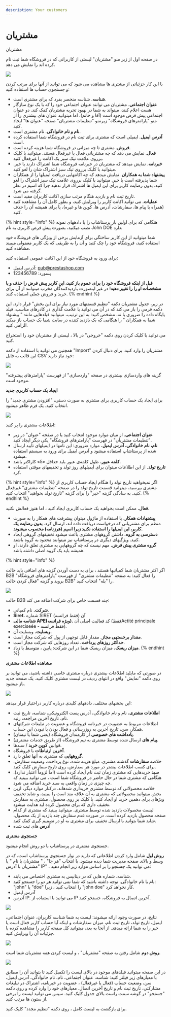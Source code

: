 ```yaml
---
description: Your customers
---
```


# مشتریان

مشتریان

در صفحه اول از زیر منو "مشتریان" لیستی از کاربرانی که در فروشگاه شما ثبت نام کرده اند را نمایش می دهد.

![](../../../../.gitbook/assets/image%20%2833%29.png)

با این کار جزئیاتی از مشتری ها مشاهده می شود که می توانید از آنها برای مرتب کردن و جستجوی حساب ها استفاده کنید:

* **شناسه**. شناسه منحصر بفرد که برای مشتری است.
* **عنوان اجتماعی**. مشتریان می توانند عنوان اجتماعی خود را که با یک نوع سازگار هست اعلام کنند، میتواند به شما در بهبود تجربه مشتریان کمک کند. دو عنوان اجتماعی پیش فرض موجود است \(آقا و خانم\)، اما میتوانید عنوان های بیشتری را از منو "پارامترهای فروشگاه" زیرمنو "تنظیمات مشتریان" صفحه "عنوان ها" ایجاد کنید.
* **نام و نام خانوادگی**. نام مشتری است.
* **آدرس ایمیل**. ایمیلی است که مشتری برای ثبت نام در فروشگاه شما استفاده کرده است.
* **فروش**. مشتری تا چه میزانی در فروشگاه شما هزینه کرده است.
* **فعال**. نمایش می دهد که چه مشتریانی فعال یا غیرفعال هستند. میتوانید با کلیک برروی علامت تیک سبز یک اکانت را غیرفعال کنید.
* **خبرنامه**. نمایش میدهد که مشتریان در خبرنامه فروشگاه شما اشتراک دارند یا خیر. میتوانید با کلیک برروی تیک سبز اشتراک شان را لغو کنید.
* **پیشنهاد شما به همکاران**. نمایش میدهد که چه اکانتهایی دریافت ایمیلها را از همکاران شما پذیرفته است یا خیر. میتوانید با کلیک برروی علامت تیک سبز اشتراک را لغو کنید. بدون رضایت کاربر برای این ایمیل ها اشتراک قرار ندهید چرا که اسپم در نظر گرفته می شود.
* تاریخ ثبت نام و بازدید هنگام مرتب سازی اکانت کاربران مفید است.
* **عملیات**. می توانید اکانت کاربر را ویرایش کنید، و بطور کامل آن را مشاهده کنید \(همراه با پیام ها، سفارشات، آدرس ها، کوپن ها و غیره\)، یا برای همیشه آن را حذف کنید. 



{% hint style="info" %}
هنگامی که برای اولین بار پرستاشاپ را با دادههای نمونه نصب میکنید، بصورت پیش فرض کاربری به نام John DOE دارد.

شما میتوانید از این کاربر ساختگی برای آزمایش برخی از ویژگی های فروشگاه خود استفاده کنید، فروشگاه خود را چک کنید و آن را به طریقی که یک کاربر معمولی میبیند مشاهده کنید.

برای ورود به فروشگاه خود از این اکانت عمومی استفاده کنید:

* آدرس ایمیل: pub@prestashop.com
* پسورد: 123456789

**قبل از اینکه فروشگاه خود را برای عموم باز کنید، این کاربر پیش فرض را حذف و یا مشخصات او را را تغییر دهید**! در غیر اینصورت بازدیدکنندگان مخرب میتوانند از آن برای خرید و فروش جعلی استفاده کنند.
{% endhint %}

در زیر، جدول مشتریان دکمه "تنظیم قسمتهای مورد نیاز برای این بخش" قرار دارد. این دکمه فرمی را باز می کند که در آن می توانید با علامت گذاری در کادرهای مناسب، فیلد پایگاه داده را ضروری یا نه، مشخص کنید: به این ترتیب، میتوانید فیلدهایی مانند " پیشنهاد شما به همکاران " را هنگامی که یک بازدید کننده در سایت شما یک حساب باز میکند الزامی کنید.

می توانید با کلیک کردن روی دکمه "خروجی" در بالا ، لیستی از مشتریان خود را استخراج کنید.

همچنین می توانید با استفاده از دکمه "Import" مشتریان را وارد کنید. برای دنبال کردن این قالب به فایل CSV خود نیاز دارید:

![](../../../../.gitbook/assets/1%20%2827%29.png)

گزینه های واردسازی بیشتری در صفحه "واردسازی" از فهرست "پارامترهای پیشرفته" موجود است.

**ایجاد یک حساب کاربری جدید**

برای ایجاد یک حساب کاربری برای مشتری به صورت دستی، "افزودن مشتری جدید" را انتخاب کنید. یک فرم ظاهر میشود.

![](../../../../.gitbook/assets/2%20%289%29.png)

اطلاعات مشتری را پر کنید:

* **عنوان اجتماعی**. از میان موارد موجود انتخاب کنید یا در صفحه "عنوان" در زیر "تنظیمات مشتریان" در فهرست "پارامترهای فروشگاه" یکی دیگر ایجاد کنید.
* **نام، نام خانوادگی، آدرس ایمیل.** موارد ضروری: این نامها در ایمیلهای تأیید ارسال شده از پرستاشاپ استفاده میشود و آدرس ایمیل برای ورود به سیستم استفاده میشود.
* **کلمه عبور.** طول کلمه‌ی عبور باید حداقل «5» کاراکتر باشد.
* **تاریخ تولد.** از این اطلاعات میتوان برای ایمیلهای روز تولد و تخفیفهای موقتی استفاده کرد. 



{% hint style="info" %}
اگر نمیخواهید تاریخ تولد را هنگام ایجاد حساب کاربری از مشتری بپرسید، میتوانید قسمت تاریخ تولد را در صفحه "تنظیمات مشتری" غیرفعال کنید. به سادگی گزینه "خیر" را برای گزینه "تاریخ تولد بخواهید" انتخاب کنید.
{% endhint %}

**فعال.** ممکن است بخواهید یک حساب کاربری ایجاد کنید ، اما هنوز فعالش نکنید.

* **پیشنهادات همکار.** با استفاده از ماژول میتوان پیشرفت های همکار را به صورت منظم برای مشتریانی که درخواست دریافت داده اند، ارسال کرد. **بدون رضایت یک کاربر، این ایمیلها را استفاده نکنید زیرا اسپم \(هرزنامه\) محسوب میشوند.**
* **دسترسی به گروه.** داشتن گروههای مشتری باعث میشود تخفیفهای گروهی ایجاد کنید. ویژگیهای دیگری در پرستاشاپ نیز میتوانند محدود به گروه باشند.
* **گروه مشتری پیش فرض.** مهم نیست که چه گروههایی به مشتری تعلق دارند، او همیشه باید یک گروه اصلی داشته باشد.

{% hint style="info" %}


اگر اکثر مشتریان شما کمپانیها هستند ، برای به دست آوردن گزینه های اضافی باید حالت B2B را فعال کنید: به صفحه "تنظیمات مشتری" از فهرست "پارامترهای فروشگاه" بروید و گزینه "فعال کردن حالت B2B" را "بله" انتخاب کنید.

![](../../../../.gitbook/assets/3%20%288%29.png)

حالت B2B چند قسمت خاص برای شرکت اضافه می کند:

* **شرکت.** نام کمپانی.
* **Siret.** شماره SIRET آن \(فقط فرانسه\)
* **شناسه مالی APE\(ویژه فرانسه\).** کد فعالیت اصلی آن \(فقطActité principale exerciseée - فقط فرانسه\).
* **وبسایت.** وبسایت آن.
* **مقدار برجستهی مجاز.** مقدار قابل توجهی از پول که شرکت مجاز است.
* **حداکثر روزهای پرداخت.** تعداد روزهایی که شرکت مجاز است.
* **میزان ریسک.** میزان ریسک شما در این شرکت: پایین ، متوسط یا زیاد.
{% endhint %}

**مشاهده اطلاعات مشتری**

در صورتی که مایلید اطلاعات بیشتری درباره مشتری خاصی داشته باشید، می توانید بر روی دکمه "نمایش" واقع در انتهای ردیف در لیست مشتری کلیک کنید. یک صفحه جدید باز میشود.

![](../../../../.gitbook/assets/4%20%284%29.png)

این بخشهای مختلف، دادههای کلیدی درباره کاربر دراختیار قرار میدهد:

* **اطلاعات مشتری**، نام و نام خانوادگی، آدرس پست الکترونیکی، شناسه، تاریخ ثبت نام، تاریخ آخرین مراجعه، رتبه.
* اطلاعات مربوط به عضویت در خبرنامه فروشگاه و عضویت در تبلیغات شرکتهای همکار، سن، تاریخ آخرین به روزرسانی و فعال بودن یا نبودن این حساب.
* **یادداشت های خصوصی** از کارمندان فروشگاه \(یعنی شما یا تیمتان\).
* **پیام های** ارسال شده توسط مشتری به تیم فروشگاه \(از طریق خدمات مشتری\).
* قوانین **کوپن خرید** / سبدها.
* **آخرین ارتباطات** با فروشگاه.
* **گروههایی** که مشتری به آنها تعلق دارد.
* خلاصه **سفارشات** گذشته مشتری. مبلغ هزینه شده، نوع پرداخت، وضعیت سفارش. برای کسب اطلاعات بیشتر در مورد هر سفارش، روی تاریخ سفارش کلیک کنید.
* **سبد** خریدهایی که مشتری زمان ثبت نام ایجاد کرده است \(اما لزوماً اعتبار ندارد\). هنگامی که مشتری شما در حال حاضر در فروشگاه شما است ، می توانید ببینید که چه چیزی در زمان واقعی به سبد خرید اضافه می شود.
* خلاصه محصولاتی که توسط مشتری خریداری شدهاند. درکنار موارد دیگر، ازین بخش میتوانید محصولاتی که مشتری به آن علاقه مند است را ببینید، و شاید تخفیف ویژهای برای دهمین خرید او ایجاد کنید. با کلیک بر روی محصول، مشتری به سفارش تخفیف داری که برای محصول کرده اید هدایت میشود.
* لیست محصولات بازدید شده توسط مشتری. میتوانید ببینید که مشتری از کدام صفحه محصول بازدید کرده است. در صورت عدم سفارش چند بازدید از یک محصول، شاید شما بتوانید با ارسال تخفیف برای مشتری به او در تصمیم گیری کمک کنید.
* **آدرس** های ثبت شده

**جستجوی مشتری**

جستجوی مشتری در پرستاشاپ با دو روش انجام میشود.

**روش اول** شامل وارد کردن اطلاعاتی که دارید در نوار جستجوی پرستاشاپ است، که در وسط و بالای صفحه مدیریت شما دیده میشود. با انتخاب "هر جا" ، " مشتریان با نام " یا "مشتریان با آدرس IP" ، می توانید یک جستجو را بر اساس موارد زیر انجام دهید:

* شناسه. شماره هایی که در دیتابیس به مشتری اختصاص می یابند.
* نام یا نام خانوادگی. توجه داشته باشید که شما نمی توانید هر دو را جستجو کنید: "john" یا "doe" را انتخاب کنید ، زیرا "john doe" کار نخواهد کرد.
* آدرس ایمیل
* آدرس IP. می توانید با استفاده از IP آخرین اتصال به فروشگاه، جستجو کنید.

![](../../../../.gitbook/assets/5%20%283%29.png)

نتایج، در صورت وجود ارائه میشوند: لیست به شما شناسه کاربران، عنوان اجتماعی، ایمیل، تاریخ تولد، تاریخ ثبت نام، میزان سفارشات و اینکه آیا حساب کاربر فعال است یا خیر را به شما ارائه میدهد. از آنجا به بعد، میتوانید کل صفحه کاربر را مشاهده کرده یا جزئیات آن را ویرایش کنید.

![](../../../../.gitbook/assets/6%20%282%29.png)

**روش دوم** شامل رفتن به صفحه "مشتریان" ، و لیست کردن همه مشتریان شما است.

![](../../../../.gitbook/assets/7%20%282%29.png)

در این صفحه میتوانید فیلدهای موجود در بالای لیست را تکمیل کنید تا بتوانید آن را مطابق با معیارهای زیر فیلتر کنید: شناسه، عنوان اجتماعی، نام، نام خانوادگی، آدرس ایمیل، سن، وضعیت حساب \(فعال یا غیرفعال\) ، عضویت در خبرنامه، اشتراک در تبلیغات مشارکتی، تاریخ ثبت نام و تاریخ آخرین اتصال. معیارهای خود را وارد کرده و روی دکمه "جستجو" در گوشه سمت راست بالای جدول کلیک کنید. سپس می توانید لیست را برخی از ستون ها مرتب کنید.

برای بازگشت به لیست کامل ، روی دکمه "تنظیم مجدد" کلیک کنید.

